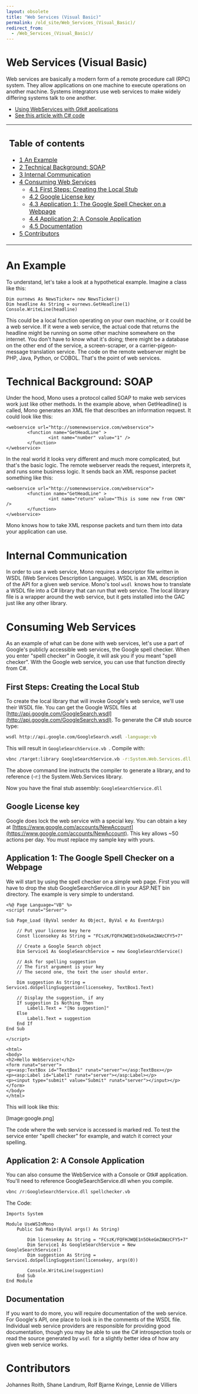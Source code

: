 ```yaml
---
layout: obsolete
title: "Web Services (Visual Basic)"
permalink: /old_site/Web_Services_(Visual_Basic)/
redirect_from:
  - /Web_Services_(Visual_Basic)/
---
```


Web Services (Visual Basic)
===========================

Web services are basically a modern form of a remote procedure call (RPC) system. They allow applications on one machine to execute operations on another machine. Systems integrators use web services to make widely differing systems talk to one another.

-   [Using WebServices with Gtk\# applications]({{site.github.url}}/old_site/Webservices_and_GtkSharp "Webservices and GtkSharp")
-   [See this article with C\# code]({{site.github.url}}/old_site/Web_Services "Web Services")

<table>
<col width="100%" />
<tbody>
<tr class="odd">
<td align="left"><h2>Table of contents</h2>
<ul>
<li><a href="#An_Example">1 An Example</a></li>
<li><a href="#Technical_Background:_SOAP">2 Technical Background: SOAP</a></li>
<li><a href="#Internal_Communication">3 Internal Communication</a></li>
<li><a href="#Consuming_Web_Services">4 Consuming Web Services</a>
<ul>
<li><a href="#First_Steps:_Creating_the_Local_Stub">4.1 First Steps: Creating the Local Stub</a></li>
<li><a href="#Google_License_key">4.2 Google License key</a></li>
<li><a href="#Application_1:_The_Google_Spell_Checker_on_a_Webpage">4.3 Application 1: The Google Spell Checker on a Webpage</a></li>
<li><a href="#Application_2:_A_Console_Application">4.4 Application 2: A Console Application</a></li>
<li><a href="#Documentation">4.5 Documentation</a></li>
</ul></li>
<li><a href="#Contributors">5 Contributors</a></li>
</ul></td>
</tr>
</tbody>
</table>

An Example
==========

To understand, let's take a look at a hypothetical example. Imagine a class like this:

    Dim ournews As NewsTicker= new NewsTicker()
    Dim headline As String = ournews.GetHeadline(1)
    Console.WriteLine(headline)

This could be a local function operating on your own machine, or it could be a web service. If it were a web service, the actual code that returns the headline might be running on some other machine somewhere on the internet. You don't have to know what it's doing; there might be a database on the other end of the service, a screen-scraper, or a carrier-pigeon-message translation service. The code on the remote webserver might be PHP, Java, Python, or COBOL. That's the point of web services.

Technical Background: SOAP
==========================

Under the hood, Mono uses a protocol called SOAP to make web services work just like other methods. In the example above, when GetHeadline() is called, Mono generates an XML file that describes an information request. It could look like this:

    <webservice url="http://somenewsservice.com/webservice">
            <function name="GetHeadLine" >
                    <int name="number" value="1" />
            </function>
    </webservice>

In the real world it looks very different and much more complicated, but that's the basic logic. The remote webserver reads the request, interprets it, and runs some business logic. It sends back an XML response packet something like this:

    <webservice url="http://somenewsservice.com/webservice">
            <function name="GetHeadLine" >
                    <int name="return" value="This is some new from CNN" />
            </function>
    </webservice>

Mono knows how to take XML response packets and turn them into data your application can use.

Internal Communication
======================

In order to use a web service, Mono requires a descriptor file written in WSDL (Web Services Description Language). WSDL is an XML description of the API for a given web service. Mono's tool `wsdl `knows how to translate a WSDL file into a C\# library that can run that web service. The local library file is a wrapper around the web service, but it gets installed into the GAC just like any other library.

Consuming Web Services
======================

As an example of what can be done with web services, let's use a part of Google's publicly accessible web services, the Google spell checker. When you enter "spelll checker" in Google, it will ask you if you meant "spell checker". With the Google web service, you can use that function directly from C\#.

First Steps: Creating the Local Stub
------------------------------------

To create the local library that will invoke Google's web service, we'll use their WSDL file. You can get the Google WSDL files at [http://api.google.com/GoogleSearch.wsdl](http://api.google.com/GoogleSearch.wsdl). To generate the C\# stub source type:

``` bash
wsdl http://api.google.com/GoogleSearch.wsdl -language:vb
```

This will result in `GoogleSearchService.vb `. Compile with:

``` bash
vbnc /target:library GoogleSearchService.vb -r:System.Web.Services.dll,System.Xml.dll
```

The above command line instructs the compiler to generate a library, and to reference (-r:) the System.Web.Services library.

Now you have the final stub assembly: `GoogleSearchService.dll `

Google License key
------------------

Google does lock the web service with a special key. You can obtain a key at [https://www.google.com/accounts/NewAccount](https://www.google.com/accounts/NewAccount). This key allows \~50 actions per day. You must replace my sample key with yours.

Application 1: The Google Spell Checker on a Webpage
----------------------------------------------------

We will start by using the spell checker on a simple web page. First you will have to drop the stub GoogleSearchService.dll in your ASP.NET bin directory. The example is very simple to understand.

    <%@ Page Language="VB" %>
    <script runat="Server">

    Sub Page_Load (ByVal sender As Object, ByVal e As EventArgs)
        
        // Put your license key here
        Const licensekey As String = "FCszK/FQFHJWQE1n5OkeGmZAWzCFY5+7"
        
        // Create a Google Search object
        Dim Service1 As GoogleSearchService = new GoogleSearchService()
        
        // Ask for spelling suggestion
        // The first argument is your key
        // The second one, the text the user should enter.
        
        Dim suggestion As String = Service1.doSpellingSuggestion(licensekey, TextBox1.Text)
        
        // Display the suggestion, if any
        If suggestion Is Nothing Then
            Label1.Text = "[No suggestion]"
        Else    
            Label1.Text = suggestion
        End If
    End Sub

    </script>

    <html>
    <body>
    <h2>Hello WebService!</h2>
    <form runat="server">
    <p><asp:TextBox id="TextBox1" runat="server"></asp:TextBox></p>
    <p><asp:Label id="Label1" runat="server"></asp:Label></p>
    <p><input type="submit" value="Submit" runat="server"></input></p>
    </form>
    </body>
    </html>

This will look like this:

[Image:google.png]

The code where the web service is accessed is marked red. To test the service enter "spelll checker" for example, and watch it correct your spelling.

Application 2: A Console Application
------------------------------------

You can also consume the WebService with a Console or Gtk\# application. You'll need to reference GoogleSearchService.dll when you compile.

``` bash
vbnc /r:GoogleSearchService.dll spellchecker.vb
```

The Code:

    Imports System

    Module UseWSInMono
        Public Sub Main(ByVal args() As String)

            Dim licensekey As String = "FCszK/FQFHJWQE1n5OkeGmZAWzCFY5+7"
            Dim Service1 As GoogleSearchService = New GoogleSearchService()
            Dim suggestion As String = Service1.doSpellingSuggestion(licensekey, args(0))

            Console.WriteLine(suggestion)
        End Sub
    End Module

Documentation
-------------

If you want to do more, you will require documentation of the web service. For Google's API, one place to look is in the comments of the WSDL file. Individual web service providers are responsible for providing good documentation, though you may be able to use the C\# introspection tools or read the source generated by `wsdl `for a slightly better idea of how any given web service works.

Contributors
============

Johannes Roith, Shane Landrum, Rolf Bjarne Kvinge, Lennie de Villiers

